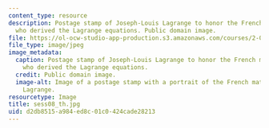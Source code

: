 ```yaml
---
content_type: resource
description: Postage stamp of Joseph-Louis Lagrange to honor the French mathematician
  who derived the Lagrange equations. Public domain image.
file: https://ol-ocw-studio-app-production.s3.amazonaws.com/courses/2-003sc-engineering-dynamics-fall-2011/d2db8515a984ed8c01c0424cade28213_sess08_th.jpg
file_type: image/jpeg
image_metadata:
  caption: Postage stamp of Joseph-Louis Lagrange to honor the French mathematician
    who derived the Lagrange equations.
  credit: Public domain image.
  image-alt: Image of a postage stamp with a portrait of the French mathematician
    Lagrange.
resourcetype: Image
title: sess08_th.jpg
uid: d2db8515-a984-ed8c-01c0-424cade28213
---
```

